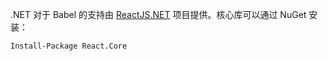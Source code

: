 .NET 对于 Babel 的支持由 [ReactJS.NET](http://reactjs.net/) 项目提供。核心库可以通过 NuGet 安装：

```
Install-Package React.Core
```
